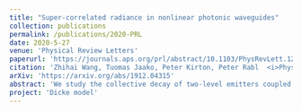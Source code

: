 ```yaml
---
title: "Super-correlated radiance in nonlinear photonic waveguides"
collection: publications
permalink: /publications/2020-PRL
date: 2020-5-27
venue: 'Physical Review Letters'
paperurl: 'https://journals.aps.org/prl/abstract/10.1103/PhysRevLett.124.213601'
citation: 'Zhihai Wang, Tuomas Jaako, Peter Kirton, Peter Rabl  <i>Phys. Rev. Lett.</i> 124, 213601 (2020)'
arXiv: 'https://arxiv.org/abs/1912.04315'
abstract: 'We study the collective decay of two-level emitters coupled to a nonlinear waveguide, for example, a nanophotonic lattice or a superconducting resonator array with strong photon-photon interactions. Under these conditions, a new decay channel into bound photon pairs emerges, through which spatial correlations between emitters are established by regular interference as well as interactions between the photons. We derive an effective Markovian theory to model the resulting decay dynamics of an arbitrary distribution of emitters and identify collective effects beyond the usual phenomena of super- and subradiance. Specifically, in the limit of many close-by emitters, we find that the system undergoes a supercorrelated decay process where all the emitters are either in the excited state or in the ground state but not in any of the intermediate states. The predicted effects can be probed in state-of-the-art waveguide QED experiments and provide a striking example of how the dynamics of open quantum systems can be modified by many-body effects in a nonharmonic environment.'
project: 'Dicke model'
---
```



